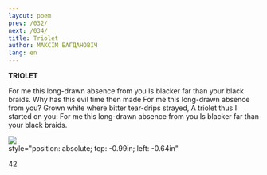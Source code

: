 ```yaml
---
layout: poem
prev: /032/
next: /034/
title: Triolet
author: МАКСІМ БАГДАНОВІЧ
lang: en
---
```



 
**TRIOLET**

For me this long-drawn absence from you Is blacker far than your black braids. Why has this evil time then made For me this long-drawn absence from you? Grown white where bitter tear-drips strayed, A triolet thus I started on you: For me this long-drawn absence from you Is blacker far than your black braids.

![](2022-%D0%9C%D1%96%D0%BD%D1%81%D0%BA-%D0%BB%D1%83%D1%87%D0%BD%D0%B0%D1%81%D1%86%D1%8C-%D0%BC%D1%96%D0%BA%D0%BE%D0%BB%D0%B0-%D0%BC%D1%8F%D1%82%D0%BB%D1%96%D1%86%D0%BA%D1%96_html_1ddde17d38c9844d.jpg)  
style="position: absolute; top: -0.99in; left: -0.64in"

42

